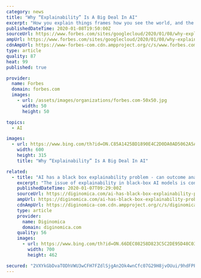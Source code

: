 ```yaml
---
category: news
title: "Why “Explainability” Is A Big Deal In AI"
excerpt: "How you explain things frames how you see the world, and the ability to clearly convey your intentions, goals and methods is the stuff of clear mission statements, great speeches, and effective selling."
publishedDateTime: 2020-01-08T19:50:00Z
sourceUrl: https://www.forbes.com/sites/googlecloud/2020/01/08/why-explainability-is-a-big-deal-in-ai/
ampUrl: https://www.forbes.com/sites/googlecloud/2020/01/08/why-explainability-is-a-big-deal-in-ai/amp/
cdnAmpUrl: https://www-forbes-com.cdn.ampproject.org/c/s/www.forbes.com/sites/googlecloud/2020/01/08/why-explainability-is-a-big-deal-in-ai/amp/
type: article
quality: 87
heat: 99
published: true

provider:
  name: Forbes
  domain: forbes.com
  images:
    - url: /assets/images/organizations/forbes.com-50x50.jpg
      width: 50
      height: 50

topics:
  - AI

images:
  - url: https://www.bing.com/th?id=ON.C85A1425BD1890E4C2D0DA0AD5062A5A
    width: 600
    height: 315
    title: "Why “Explainability” Is A Big Deal In AI"

related:
  - title: "AI has a black box explainability problem - can outcome analysis play a role?"
    excerpt: "The issue of explainability in black-box AI models is concerning, but one approach to dealing with it, as above, and as explained below, by evaluating the outcomes. It’s this last point that leads to an interesting discussion about the ethics of black boxes. Daniel Schreiber, CEO & Co-Founder at Lemonade Inc., an Insurtech startup ..."
    publishedDateTime: 2020-01-07T09:29:00Z
    sourceUrl: https://diginomica.com/ai-has-black-box-explainability-problem-can-outcome-analysis-play-role
    ampUrl: https://diginomica.com/ai-has-black-box-explainability-problem-can-outcome-analysis-play-role?amp
    cdnAmpUrl: https://diginomica-com.cdn.ampproject.org/c/s/diginomica.com/ai-has-black-box-explainability-problem-can-outcome-analysis-play-role?amp
    type: article
    provider:
      name: Diginomica
      domain: diginomica.com
    quality: 56
    images:
      - url: https://www.bing.com/th?id=ON.66DEC08258D823C5C2DE95D48C035925
        width: 700
        height: 462

secured: "2VXYkGbDvaTODhVWU3wCFH7FZdlSjgAn2Ok4wnCfc07G29H8jvOUui/9hdFPPVIJi6r2zLUBNTdAYoJplCsoaUmcMq8ZfLqbhoc8djkCzTaL09nFmIHS2PM8vZUGXhYh8NVU9cRstO9fVhXYgvkdDuriBNI4GYaq5rOqNGtO4m7clIt5l4MtDEuR2cu/RtR2Dh0s9yJMT1oP4Hue56WSLN/5yFvgDEts0xKvBf1zCCECL43m2T0t04KNsxHr3YvNZr+ddJZC2L7EmmAJ+AI76Q==;vKPDHujWJrWjCljVbhfDaw=="
---
```


